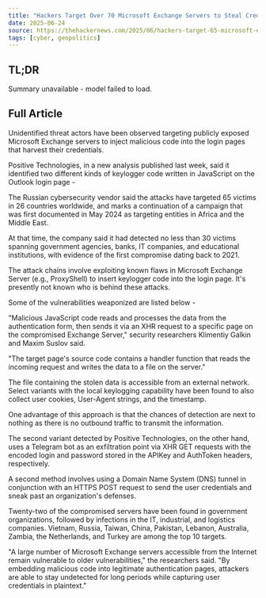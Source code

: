 ```yaml
---
title: "Hackers Target Over 70 Microsoft Exchange Servers to Steal Credentials via Keyloggers"
date: 2025-06-24
source: https://thehackernews.com/2025/06/hackers-target-65-microsoft-exchange.html
tags: [cyber, geopolitics]
---
```


## TL;DR

Summary unavailable - model failed to load.

## Full Article

Unidentified threat actors have been observed targeting publicly exposed Microsoft Exchange servers to inject malicious code into the login pages that harvest their credentials.

Positive Technologies, in a new analysis published last week, said it identified two different kinds of keylogger code written in JavaScript on the Outlook login page -

The Russian cybersecurity vendor said the attacks have targeted 65 victims in 26 countries worldwide, and marks a continuation of a campaign that was first documented in May 2024 as targeting entities in Africa and the Middle East.

At that time, the company said it had detected no less than 30 victims spanning government agencies, banks, IT companies, and educational institutions, with evidence of the first compromise dating back to 2021.

The attack chains involve exploiting known flaws in Microsoft Exchange Server (e.g., ProxyShell) to insert keylogger code into the login page. It's presently not known who is behind these attacks.

Some of the vulnerabilities weaponized are listed below -

"Malicious JavaScript code reads and processes the data from the authentication form, then sends it via an XHR request to a specific page on the compromised Exchange Server," security researchers Klimentiy Galkin and Maxim Suslov said.

"The target page's source code contains a handler function that reads the incoming request and writes the data to a file on the server."

The file containing the stolen data is accessible from an external network. Select variants with the local keylogging capability have been found to also collect user cookies, User-Agent strings, and the timestamp.

One advantage of this approach is that the chances of detection are next to nothing as there is no outbound traffic to transmit the information.

The second variant detected by Positive Technologies, on the other hand, uses a Telegram bot as an exfiltration point via XHR GET requests with the encoded login and password stored in the APIKey and AuthToken headers, respectively.

A second method involves using a Domain Name System (DNS) tunnel in conjunction with an HTTPS POST request to send the user credentials and sneak past an organization's defenses.

Twenty-two of the compromised servers have been found in government organizations, followed by infections in the IT, industrial, and logistics companies. Vietnam, Russia, Taiwan, China, Pakistan, Lebanon, Australia, Zambia, the Netherlands, and Turkey are among the top 10 targets.

"A large number of Microsoft Exchange servers accessible from the Internet remain vulnerable to older vulnerabilities," the researchers said. "By embedding malicious code into legitimate authentication pages, attackers are able to stay undetected for long periods while capturing user credentials in plaintext."